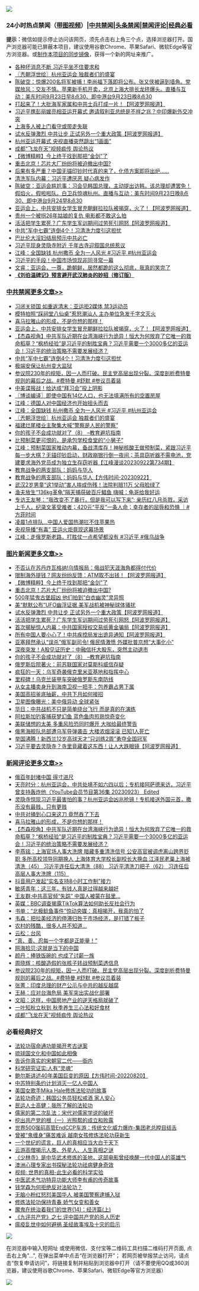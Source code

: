 ![](https://raw.githubusercontent.com/jsvpn/jsproxy/dev/64photo/fqnews-qr.jpg)

<div id="tt">
<h3>24小时热点禁闻（<a href="https://391091.xyz" target="_blank">带图视频</a>）|<a href="#%E4%B8%AD%E5%85%B1%E7%A6%81%E9%97%BB%E6%9B%B4%E5%A4%9A%E6%96%87%E7%AB%A0">中共禁闻</a>|<a href="#%E5%9B%BE%E7%89%87%E6%96%B0%E9%97%BB%E6%9B%B4%E5%A4%9A%E6%96%87%E7%AB%A0">头条禁闻</a>|<a href="#%E6%96%B0%E9%97%BB%E8%AF%84%E8%AE%BA%E6%9B%B4%E5%A4%9A%E6%96%87%E7%AB%A0">禁闻评论|<a href="#%E5%BF%85%E7%9C%8B%E7%BB%8F%E5%85%B8%E5%A5%BD%E6%96%87">经典必看</a></h3>
<div><b>提示：</b>微信如提示停止访问该网页，须先点击右上角三个点，选择浏览器打开。国产浏览器可能已屏蔽本项目，建议使用谷歌Chrome、苹果Safari、微软Edge等官方浏览器。或<a href="%E5%88%B6%E4%BD%9Cgit%E7%A6%81%E9%97%BB%E9%95%9C%E5%83%8F.md">制作本项目的同步镜像</a>，获得一个新的网址来推广。</div>
<ul>

<li><a href="/baitai/20230923/1937779.md">各种坏消息不断 习近平坐不住要求和</a></li>
<li><a href="/cbnews/20230923/1937803.md">〖兲朝浮世绘〗杭州亚运会 独裁者们的盛宴</a></li>
<li><a href="/sohnews/20230923/1937762.md">陈破空：惊爆200名将军被捕！李尚福下落即将公布。张又侠被逼到墙角。党媒放风：交友不慎。苹果新手机开卖，北京上海大排长龙挤爆头。直播与互动：美东时间9月23日早8点30、即中港台9月23日晚8点30</a></li>
<li><a href="/cnnews/20230924/1937921.md">打起来了！大批海军家属和中共士兵打成一片！【阿波罗网报道】</a></li>
<li><a href="/baitai/20230924/1937830.md">习近平携彭丽媛亮相亚运开幕式 邀请叙利亚总统是不祥之兆？中印爆新外交冲突</a></li>
<li><a href="/renquan/20230923/1937813.md">上海多人被上门看守或带走失联</a></li>
<li><a href="/topimagenews/20230924/1937872.md">试水反弹激烈 中共让步 正试另外一个重大政策【阿波罗网报道】</a></li>
<li><a href="/sports/20230924/1937943.md">杭州亚运开幕式 央视直播突然跳出“1画面”</a></li>
<li><a href="/comments/20230924/1937862.md">成都“飞龙在天”视频疯传 舆论热议</a></li>
<li><a href="/topimagenews/20230924/1937972.md">【微博精粹】今上终于找到那把“金剑”了</a></li>
<li><a href="/topimagenews/20230924/1937881.md">重击北京！芯片大厂纷纷将被迫撤出中国?</a></li>
<li><a href="/sohnews/20230923/1937786.md">后果有多严重？中国无锚印钞时代真的来了，化债方案即将出炉……</a></li>
<li><a href="/ccpdope/20230924/1937828.md">清洗军队内幕：习近平遭厌恶 疑心病发作</a></li>
<li><a href="/sohnews/20230924/1937885.md">陈破空：亚运会尴尬事：习会见韩国总理，主动提出访韩，该总理却遭罢免！假焰火，假啦啦队。白卫兵惊魂杭州。直播与互动：美东时间9月23日晚8点30、即中港台9月24早8点30</a></li>
<li><a href="/cbnews/20230924/1937978.md">亚运会上，中共安排女学生冒充朝鲜拉拉队被揭穿，火了！【阿波罗网报道】</a></li>
<li><a href="/cnnews/20230924/1937944.md">贵州一个被拐26年姑娘的复仇 电影都不敢这么拍</a></li>
<li><a href="/topimagenews/20230923/1937743.md">活活把学生累死？广东学生军训期间过劳死引网怒【阿波罗网报道】</a></li>
<li><a href="/cbnews/20230924/1937933.md">中共“军中七霸”连倒4个！习清洗力度引这担忧</a></li>
<li><a href="/sohnews/20230924/1937950.md">巴比伦大淫妇结局预示中共必亡</a></li>
<li><a href="/comments/20230924/1937861.md">习近平现身灵隐寺附近 千年古寺迎叙国总统惹议</a></li>
<li><a href="/cbnews/20230924/1937837.md">江峰：全国缺钱 杭州撒币 全为一人风光 #习近平 #杭州亚运会</a></li>
<li><a href="/cnnews/20230924/1937945.md">习近平的手段！中国市场惊现非同寻常一幕</a></li>
<li><a href="/sohnews/20230923/1937772.md">文睿：亚运会，一尊，跪朝鲜，居然都跪的这么彻底，我真的笑完了</a></li>
<li><b><a href="/comments/20200207/1272816.md" target="_blank">《刘伯温碑记》预言避开武汉肺炎的妙招（修订版）</a></b></li>
</ul>
</div>

<div class="catlist">
<h3><a href="/cbnews/" target="_blank">中共禁闻</a><span><a href="/cbnews/" target="_blank" rel="nofollow">更多文章>></a></span></h3>
<ul>
<li><a href="/cbnews/20230924/1938038.md" target="_blank">习闭关锁国 如重返清末：亚运拒2媒体 禁3运动员</a></li>
<li><a href="/cbnews/20230924/1938035.md" target="_blank">模特拍照“踩祠堂八仙桌”惹怒潮汕人 主办单位急发千字文灭火</a></li>
<li><a href="/comments/20230924/1937991.md" target="_blank">喜马拉雅山的形成，不是你想的那样！</a></li>
<li><a href="/cbnews/20230924/1937978.md" target="_blank">亚运会上，中共安排女学生冒充朝鲜拉拉队被揭穿，火了！【阿波罗网报道】</a></li>
<li><a href="/comments/20230924/1937971.md" target="_blank">【杰森视角】中共军队近期在台湾海峡行为诡异！恒大为何放弃了它唯一的救命稻草？“枫桥经验”是习近平的制胜宝典？习近平需要一个3000多亿的亚运会！习近平的统治策略不需要发展经济？</a></li>
<li><a href="/cbnews/20230924/1937933.md" target="_blank">中共“军中七霸”连倒4个！习清洗力度引这担忧</a></li>
<li><a href="/cbnews/20230924/1937932.md" target="_blank">极端安保让杭州变大监狱</a></li>
<li><a href="/comments/20230924/1937904.md" target="_blank">参议院230年的规矩，因一人而打破。民主党高层出现分裂。深度剖析费特曼规则的幕后之战。#费特曼 #舒默 #参议员着装</a></li>
<li><a href="/cbnews/20230924/1937873.md" target="_blank">中美谍报战！给达成“拜习会”投上阴影</a></li>
<li><a href="/cbnews/20230924/1937870.md" target="_blank">〖博谈编译〗即使中国有14亿人口，也无法填满所有的空置房屋</a></li>
<li><a href="/cbnews/20230924/1937838.md" target="_blank">江峰：德国人对中国经济也开始扭头而去</a></li>
<li><a href="/cbnews/20230924/1937837.md" target="_blank">江峰：全国缺钱 杭州撒币 全为一人风光 #习近平 #杭州亚运会</a></li>
<li><a href="/cbnews/20230923/1937803.md" target="_blank">〖兲朝浮世绘〗杭州亚运会 独裁者们的盛宴</a></li>
<li><a href="/cbnews/20230923/1937675.md" target="_blank">福建烂尾楼业主聚集大喊“警察是人民的警察”</a></li>
<li><a href="/comments/20230923/1937654.md" target="_blank">你的孩子不会成功就对了（8） &#8211;教育避坑指南</a></li>
<li><a href="/cbnews/20230923/1937650.md" target="_blank">比预制菜更可恨的，是承包学校食堂的“小舅子”</a></li>
<li><a href="/cbnews/20230923/1937649.md" target="_blank">江峰：预制菜国家推动内幕，备战清库存！神秘核酸王做预制菜，紧跟习近平每一步大棋？无锚印钞启动，财政崩银行倒一夜间；茶具窃听器不需电池，党建要求海外党员成为独立生存窃听器【江峰漫谈20230922第734期】</a></li>
<li><a href="/comments/20230923/1937628.md" target="_blank">教育战争的两支部队：妈妈与华人</a></li>
<li><a href="/comments/20230923/1937627.md" target="_blank">教育战争的两支部队：妈妈与华人【方伟时间-20230922】</a></li>
<li><a href="/cbnews/20230923/1937581.md" target="_blank">武汉2岁男童“这1举动”害人摔成伤残！法院判赔11万 父母脸绿了</a></li>
<li><a href="/cbnews/20230923/1937580.md" target="_blank">渔夫放生“136kg革龟”隔天捕获破百斤鲳鱼 嗨喊：龟哥给我好运</a></li>
<li><a href="/comments/20230923/1937566.md" target="_blank">专访王友琴：“我改变不了暴行，但是我可以写下来”; 亲历红八月杀戮，采访上千人，纪录文革受难者；420元“平反”一条人命；幸存者的屈辱和恐惧 ｜#方菲时间</a></li>
<li><a href="/cbnews/20230923/1937544.md" target="_blank">凌晨1点排队…中国人爱国热潮拦不住苹果热</a></li>
<li><a href="/cbnews/20230923/1937497.md" target="_blank">央视导播“有毒” 亚运火炬竟现这幕场景</a></li>
<li><a href="/cbnews/20230923/1937488.md" target="_blank">江峰：走俄罗斯老路，打胜仗一点希望都没有 #习近平 #俄乌战争</a></li>

</ul>
</div>
<div class="catlist">
<h3><a href="/topimagenews/" target="_blank">图片新闻</a><span><a href="/topimagenews/" target="_blank" rel="nofollow">更多文章>></a></span></h3>
<ul>
<li><a href="/topimagenews/20230924/1938065.md" target="_blank">不否认在苏丹炸瓦格纳!乌情报局：俄战犯天涯海角都得付代价</a></li>
<li><a href="/topimagenews/20230924/1938044.md" target="_blank">限制海外提钱？网友纷纷反馈：ATM取不出钱！【阿波罗网报道】</a></li>
<li><a href="/topimagenews/20230924/1937972.md" target="_blank">【微博精粹】今上终于找到那把“金剑”了</a></li>
<li><a href="/topimagenews/20230924/1937881.md" target="_blank">重击北京！芯片大厂纷纷将被迫撤出中国?</a></li>
<li><a href="/topimagenews/20230924/1937879.md" target="_blank">500年猛鬼古堡超凶 他们拍到“白衣幽灵”灵异照</a></li>
<li><a href="/topimagenews/20230924/1937878.md" target="_blank">美“默默公布”UFO幽浮证据 美军战机被神秘球体骚扰</a></li>
<li><a href="/topimagenews/20230924/1937872.md" target="_blank">试水反弹激烈 中共让步 正试另外一个重大政策【阿波罗网报道】</a></li>
<li><a href="/topimagenews/20230923/1937743.md" target="_blank">活活把学生累死？广东学生军训期间过劳死引网怒【阿波罗网报道】</a></li>
<li><a href="/topimagenews/20230923/1937734.md" target="_blank">首次揭秘惊人内幕：中共国家授权交易纸黄金骗局【阿波罗网报道】</a></li>
<li><a href="/topimagenews/20230923/1937719.md" target="_blank">所有中国人要小心了！中共疾控局发出诡异通知【阿波罗网报道】</a></li>
<li><a href="/topimagenews/20230923/1937674.md" target="_blank">亚塞拜然承认“误杀”俄军副司令! 俄民情激愤 外媒批普京想“大事化小”</a></li>
<li><a href="/topimagenews/20230923/1937663.md" target="_blank">深夜突发！A股见证历史：中融信托大股东，突然主动退市</a></li>
<li><a href="/comments/20230923/1937654.md" target="_blank">你的孩子不会成功就对了（8） &#8211;教育避坑指南</a></li>
<li><a href="/topimagenews/20230923/1937601.md" target="_blank">俄罗斯后院著火：前苏联国家对莫斯科威信存疑</a></li>
<li><a href="/topimagenews/20230923/1937543.md" target="_blank">疯狂的一天：乌军奇袭俄克里米亚基地和指挥中心</a></li>
<li><a href="/topimagenews/20230923/1937535.md" target="_blank">里程碑！乌克兰装甲车突破俄罗斯东南防线</a></li>
<li><a href="/topimagenews/20230923/1937534.md" target="_blank">从女主播卖身升到海南卫视一把手：包养霸占男下属</a></li>
<li><a href="/topimagenews/20230923/1937533.md" target="_blank">美国高招釜底抽薪，中共下月如何接招</a></li>
<li><a href="/topimagenews/20230923/1937519.md" target="_blank">卫星图像曝光：美中俄异动 全球紧张</a></li>
<li><a href="/topimagenews/20230922/1937375.md" target="_blank">华日：中共战机不只是简单绕台飞行 而是真的在演练</a></li>
<li><a href="/topimagenews/20230922/1937368.md" target="_blank">阿拉斯加钓客捕获梦幻鱼 蓝色鱼肉煎熟惊奇变化</a></li>
<li><a href="/topimagenews/20230922/1937340.md" target="_blank">美联储想的太美 多重风险恐同时爆开 大咖给最终警告</a></li>
<li><a href="/topimagenews/20230922/1937339.md" target="_blank">俄黑海舰队总部遭乌军导弹袭击 大楼浓烟滚滚 已知1人死亡</a></li>
<li><a href="/topimagenews/20230922/1937321.md" target="_blank">举国沸腾！新西兰12岁高球天才“只训练2周”勇夺全国冠军</a></li>
<li><a href="/topimagenews/20230922/1937212.md" target="_blank">习近平要去灵隐寺？寺里竟藏着这东西！让人大跌眼镜【阿波罗网报道】</a></li>

</ul>
</div>
<div class="catlist">
<h3><a href="/comments/" target="_blank">新闻评论</a><span><a href="/comments/" target="_blank" rel="nofollow">更多文章>></a></span></h3>
<ul>
<li><a href="/comments/20230924/1938071.md" target="_blank">俄百年封堵中国 得寸进尺</a></li>
<li><a href="/comments/20230924/1938003.md" target="_blank">天亮时分：杭州亚运会，中共处境不如六四以后；专机接阿萨德来访，习近平曾支持轰炸他（YouTube会员节目第36集 20230923） Edited</a></li>
<li><a href="/comments/20230924/1937995.md" target="_blank">灵隐寺惊现习近平最害怕的事？杭州亚运会凶兆抢镜！专机接送外国元首，撒币没有最贱，只有更贱</a></li>
<li><a href="/comments/20230924/1937992.md" target="_blank">中共对捅到心口来这刀 竟然吞了下去</a></li>
<li><a href="/comments/20230924/1937991.md" target="_blank">喜马拉雅山的形成，不是你想的那样！</a></li>
<li><a href="/comments/20230924/1937971.md" target="_blank">【杰森视角】中共军队近期在台湾海峡行为诡异！恒大为何放弃了它唯一的救命稻草？“枫桥经验”是习近平的制胜宝典？习近平需要一个3000多亿的亚运会！习近平的统治策略不需要发展经济？</a></li>
<li><a href="/comments/20230924/1937968.md" target="_blank">李燕铭：上海官场人事大洗牌 暗藏多重清洗信号 公安高官被调虎离山跨界贬职 多所高校领导同期换人 上海体育大学校长副校长大换血 江泽民老巢上海被清洗（45） 习近平连任后大清洗（88） 习近平清洗刀把子（62） 习连任后高层人事大洗牌（115）</a></li>
<li><a href="/comments/20230924/1937956.md" target="_blank">抖音用户发起“实名支持8小时工作制”接力</a></li>
<li><a href="/comments/20230924/1937955.md" target="_blank">敏感青年：这三年，有钱人真是过得越来越好</a></li>
<li><a href="/comments/20230924/1937941.md" target="_blank">王友群:中共高官频“失踪” 中国人被蒙在鼓里…</a></li>
<li><a href="/comments/20230924/1937940.md" target="_blank">英媒：BBC调查揭露TikTok算法如何助长反社会行为</a></li>
<li><a href="/comments/20230924/1937915.md" target="_blank">书单：“北极鲶鱼事件”惊动央媒：真相揭开，我真的怕了</a></li>
<li><a href="/comments/20230924/1937914.md" target="_blank">韦森：把拉美经济的停滞归咎于市场经济，是打错了板子</a></li>
<li><a href="/comments/20230924/1937913.md" target="_blank">农村的残酷，很多人并不知道…</a></li>
<li><a href="/comments/20230924/1937911.md" target="_blank">云松：台风</a></li>
<li><a href="/comments/20230924/1937910.md" target="_blank">“真、善、忍每一个字都是正能量！”</a></li>
<li><a href="/comments/20230924/1937909.md" target="_blank">网海拾贝:这就是当下的中国</a></li>
<li><a href="/comments/20230924/1937908.md" target="_blank">颜丹：捧铁饭碗的 也成了讨薪一族</a></li>
<li><a href="/comments/20230924/1937907.md" target="_blank">周晓辉：核酸造假的张核子转战预制菜透信息</a></li>
<li><a href="/comments/20230924/1937904.md" target="_blank">参议院230年的规矩，因一人而打破。民主党高层出现分裂。深度剖析费特曼规则的幕后之战。#费特曼 #舒默 #参议员着装</a></li>
<li><a href="/comments/20230924/1937901.md" target="_blank">张菁：印度总理的财产公示与中共的越反越腐</a></li>
<li><a href="/comments/20230924/1937900.md" target="_blank">王赫：应对台海危局 美军突出实战化部署</a></li>
<li><a href="/comments/20230924/1937890.md" target="_blank">文昭：这样，中国房地产业的逆天格局就破了</a></li>
<li><a href="/comments/20230924/1937863.md" target="_blank">一叶知秋立秋到 秋季养生三心法和好食材</a></li>
<li><a href="/comments/20230924/1937862.md" target="_blank">成都“飞龙在天”视频疯传 舆论热议</a></li>

</ul>
</div>

<div class="catlist">
<h3>必看经典好文</h3>
<ul>
<li><a href="/tculture/20121025/73079.md" target="_blank">法轮功宿命通功能揭开考古谜案</a></li>
<li><a href="/bannedvideo/20220411/1717515.md" target="_blank">琉球国文化和中国如此相像</a></li>
<li><a href="/lifebaike/20221107/1807601.md" target="_blank">告诉你真实的宋朝官二代——衙内</a></li>
<li><a href="/cnnews/20220202/1686894.md" target="_blank">科学研究证实:人有“灵魂”</a></li>
<li><a href="/bannedvideo/20220821/1774387.md" target="_blank">鲍尔斯讲述40年美国巨变的原因【方伟时间-20220820】</a></li>
<li><a href="/comments/20220920/1786910.md" target="_blank">中苏特别条约计划消灭一亿人中国人</a></li>
<li><a href="/comments/20200114/1258532.md" target="_blank">美国女歌手Mika Hale修炼法轮功的故事</a></li>
<li><a href="/comments/20220710/1756469.md" target="_blank">法轮功奇迹：韩国公务员轻松戒酒 家人安心</a></li>
<li><a href="/ccpdope/20200729/1369047.md" target="_blank">民运人士高健：我所了解的法轮功</a></li>
<li><a href="/tculture/20181126/1037279.md" target="_blank">儒家的第二次乱法：宋代对儒家学说的破坏</a></li>
<li><a href="/comments/20200629/1352460.md" target="_blank">挖出共产党的根（一）光照帮的成立和败露</a></li>
<li><a href="/comments/20220728/1764121.md" target="_blank">世界500强前高管EndCCP车游：传统文化威力爆炸-集团老总瞠目结舌</a></li>
<li><a href="/comments/20211125/1657403.md" target="_blank">曾被“鬼缠身”痛苦难诉 越南女孩修炼法轮功获新生</a></li>
<li><a href="/comments/20200621/1348067.md" target="_blank">一个世纪的谎言，巨人的真相应当大白于天下</a></li>
<li><a href="/comments/20200919/82684.md" target="_blank">云游高僧揭示人类、外星人、人生真相之谜</a></li>
<li><a href="/comments/20201013/1412612.md" target="_blank">《少林寺》是中华武术修炼的圣地，这部电影曾经唤醒一代中国人的英雄气</a></li>
<li><a href="/comments/20230226/1853388.md" target="_blank">澳洲心理专家出书探秘法轮功祛病健身奇效</a></li>
<li><a href="/aomi/supernatural/20150313/374665.md" target="_blank">视频: 世界的真相-此生必看的科学实验</a></li>
<li><a href="/comments/20210810/1603664.md" target="_blank">中医武术气功特异功能大师李有甫的传奇故事</a></li>
<li><a href="/comments/20210123/1473430.md" target="_blank">钱学森为何拒绝反对法轮功？</a></li>
<li><a href="/cbnews/20220809/1769245.md" target="_blank">无脑小粉红怒怼美国华人 被美国警察逮捕入狱</a></li>
<li><a href="/cbnews/20210720/1590052.md" target="_blank">修炼法轮功保持青春 娇气女变和善女</a></li>
<li><a href="/topimagenews/20180605/953415.md" target="_blank">魔鬼在统治着我们的世界(14)：经济篇(上)</a></li>
<li><a href="/bookonline/20131116/201048.md" target="_blank">《九评共产党》之七 评中国共产党的杀人历史</a></li>
<li><a href="/comments/20200618/1346823.md" target="_blank">瘟疫乱世中如何避祸 圣经故事埃及十灾的启示</a></li>

</ul>
</div>

![](https://raw.githubusercontent.com/jsvpn/jsproxy/dev/64photo/fqnews-qr.jpg)

在浏览器中输入短网址 或使用微信、支付宝等二维码工具扫描二维码打开页面, 点击右上角"...", 在弹出菜单中点击“在浏览器打开”； 若网页被举报禁止访问，请点击“恢复申请访问”，将链接复制并粘贴到浏览器中打开（请不要使用QQ或360浏览器，建议使用谷歌Chrome、苹果Safari、微软Edge等官方浏览器）

![](https://raw.githubusercontent.com/jsvpn/jsproxy/dev/64photo/wx.jpg)